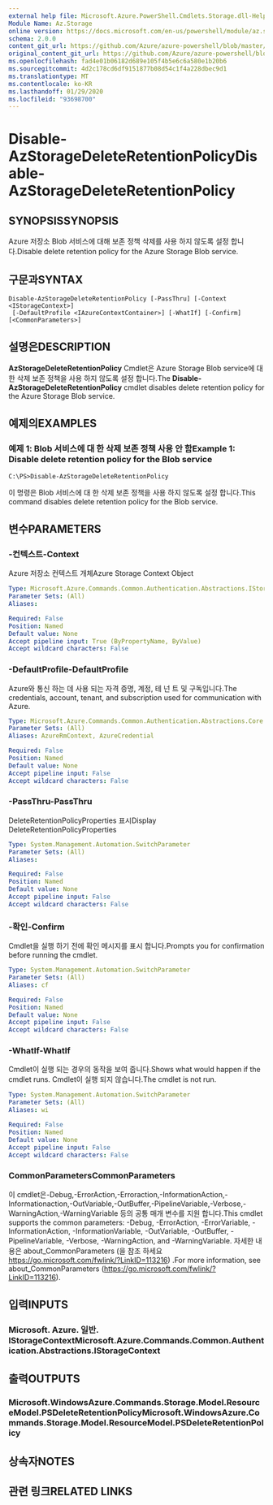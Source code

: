 ```yaml
---
external help file: Microsoft.Azure.PowerShell.Cmdlets.Storage.dll-Help.xml
Module Name: Az.Storage
online version: https://docs.microsoft.com/en-us/powershell/module/az.storage/disable-azstoragedeleteretentionpolicy
schema: 2.0.0
content_git_url: https://github.com/Azure/azure-powershell/blob/master/src/Storage/Storage.Management/help/Disable-AzStorageDeleteRetentionPolicy.md
original_content_git_url: https://github.com/Azure/azure-powershell/blob/master/src/Storage/Storage.Management/help/Disable-AzStorageDeleteRetentionPolicy.md
ms.openlocfilehash: fad4e01b06182d689e105f4b5e6c6a580e1b20b6
ms.sourcegitcommit: 4d2c178cd6df9151877b08d54c1f4a228dbec9d1
ms.translationtype: MT
ms.contentlocale: ko-KR
ms.lasthandoff: 01/29/2020
ms.locfileid: "93698700"
---
```

# <span data-ttu-id="16b62-101">Disable-AzStorageDeleteRetentionPolicy</span><span class="sxs-lookup"><span data-stu-id="16b62-101">Disable-AzStorageDeleteRetentionPolicy</span></span>

## <span data-ttu-id="16b62-102">SYNOPSIS</span><span class="sxs-lookup"><span data-stu-id="16b62-102">SYNOPSIS</span></span>
<span data-ttu-id="16b62-103">Azure 저장소 Blob 서비스에 대해 보존 정책 삭제를 사용 하지 않도록 설정 합니다.</span><span class="sxs-lookup"><span data-stu-id="16b62-103">Disable delete retention policy  for the Azure Storage Blob service.</span></span>

## <span data-ttu-id="16b62-104">구문과</span><span class="sxs-lookup"><span data-stu-id="16b62-104">SYNTAX</span></span>

```
Disable-AzStorageDeleteRetentionPolicy [-PassThru] [-Context <IStorageContext>]
 [-DefaultProfile <IAzureContextContainer>] [-WhatIf] [-Confirm] [<CommonParameters>]
```

## <span data-ttu-id="16b62-105">설명은</span><span class="sxs-lookup"><span data-stu-id="16b62-105">DESCRIPTION</span></span>
<span data-ttu-id="16b62-106">**AzStorageDeleteRetentionPolicy** Cmdlet은 Azure Storage Blob service에 대 한 삭제 보존 정책을 사용 하지 않도록 설정 합니다.</span><span class="sxs-lookup"><span data-stu-id="16b62-106">The **Disable-AzStorageDeleteRetentionPolicy** cmdlet disables delete retention policy for the Azure Storage Blob service.</span></span>

## <span data-ttu-id="16b62-107">예제의</span><span class="sxs-lookup"><span data-stu-id="16b62-107">EXAMPLES</span></span>

### <span data-ttu-id="16b62-108">예제 1: Blob 서비스에 대 한 삭제 보존 정책 사용 안 함</span><span class="sxs-lookup"><span data-stu-id="16b62-108">Example 1: Disable delete retention policy for the Blob service</span></span>
```
C:\PS>Disable-AzStorageDeleteRetentionPolicy
```

<span data-ttu-id="16b62-109">이 명령은 Blob 서비스에 대 한 삭제 보존 정책을 사용 하지 않도록 설정 합니다.</span><span class="sxs-lookup"><span data-stu-id="16b62-109">This command disables delete retention policy for the Blob service.</span></span>

## <span data-ttu-id="16b62-110">변수</span><span class="sxs-lookup"><span data-stu-id="16b62-110">PARAMETERS</span></span>

### <span data-ttu-id="16b62-111">-컨텍스트</span><span class="sxs-lookup"><span data-stu-id="16b62-111">-Context</span></span>
<span data-ttu-id="16b62-112">Azure 저장소 컨텍스트 개체</span><span class="sxs-lookup"><span data-stu-id="16b62-112">Azure Storage Context Object</span></span>

```yaml
Type: Microsoft.Azure.Commands.Common.Authentication.Abstractions.IStorageContext
Parameter Sets: (All)
Aliases:

Required: False
Position: Named
Default value: None
Accept pipeline input: True (ByPropertyName, ByValue)
Accept wildcard characters: False
```

### <span data-ttu-id="16b62-113">-DefaultProfile</span><span class="sxs-lookup"><span data-stu-id="16b62-113">-DefaultProfile</span></span>
<span data-ttu-id="16b62-114">Azure와 통신 하는 데 사용 되는 자격 증명, 계정, 테 넌 트 및 구독입니다.</span><span class="sxs-lookup"><span data-stu-id="16b62-114">The credentials, account, tenant, and subscription used for communication with Azure.</span></span>

```yaml
Type: Microsoft.Azure.Commands.Common.Authentication.Abstractions.Core.IAzureContextContainer
Parameter Sets: (All)
Aliases: AzureRmContext, AzureCredential

Required: False
Position: Named
Default value: None
Accept pipeline input: False
Accept wildcard characters: False
```

### <span data-ttu-id="16b62-115">-PassThru</span><span class="sxs-lookup"><span data-stu-id="16b62-115">-PassThru</span></span>
<span data-ttu-id="16b62-116">DeleteRetentionPolicyProperties 표시</span><span class="sxs-lookup"><span data-stu-id="16b62-116">Display DeleteRetentionPolicyProperties</span></span>

```yaml
Type: System.Management.Automation.SwitchParameter
Parameter Sets: (All)
Aliases:

Required: False
Position: Named
Default value: None
Accept pipeline input: False
Accept wildcard characters: False
```

### <span data-ttu-id="16b62-117">-확인</span><span class="sxs-lookup"><span data-stu-id="16b62-117">-Confirm</span></span>
<span data-ttu-id="16b62-118">Cmdlet을 실행 하기 전에 확인 메시지를 표시 합니다.</span><span class="sxs-lookup"><span data-stu-id="16b62-118">Prompts you for confirmation before running the cmdlet.</span></span>

```yaml
Type: System.Management.Automation.SwitchParameter
Parameter Sets: (All)
Aliases: cf

Required: False
Position: Named
Default value: None
Accept pipeline input: False
Accept wildcard characters: False
```

### <span data-ttu-id="16b62-119">-WhatIf</span><span class="sxs-lookup"><span data-stu-id="16b62-119">-WhatIf</span></span>
<span data-ttu-id="16b62-120">Cmdlet이 실행 되는 경우의 동작을 보여 줍니다.</span><span class="sxs-lookup"><span data-stu-id="16b62-120">Shows what would happen if the cmdlet runs.</span></span>
<span data-ttu-id="16b62-121">Cmdlet이 실행 되지 않습니다.</span><span class="sxs-lookup"><span data-stu-id="16b62-121">The cmdlet is not run.</span></span>

```yaml
Type: System.Management.Automation.SwitchParameter
Parameter Sets: (All)
Aliases: wi

Required: False
Position: Named
Default value: None
Accept pipeline input: False
Accept wildcard characters: False
```

### <span data-ttu-id="16b62-122">CommonParameters</span><span class="sxs-lookup"><span data-stu-id="16b62-122">CommonParameters</span></span>
<span data-ttu-id="16b62-123">이 cmdlet은-Debug,-ErrorAction,-Erroraction,-InformationAction,-Informationaction,-OutVariable,-OutBuffer,-PipelineVariable,-Verbose,-WarningAction,-WarningVariable 등의 공통 매개 변수를 지원 합니다.</span><span class="sxs-lookup"><span data-stu-id="16b62-123">This cmdlet supports the common parameters: -Debug, -ErrorAction, -ErrorVariable, -InformationAction, -InformationVariable, -OutVariable, -OutBuffer, -PipelineVariable, -Verbose, -WarningAction, and -WarningVariable.</span></span> <span data-ttu-id="16b62-124">자세한 내용은 about_CommonParameters (을 참조 하세요 https://go.microsoft.com/fwlink/?LinkID=113216) .</span><span class="sxs-lookup"><span data-stu-id="16b62-124">For more information, see about_CommonParameters (https://go.microsoft.com/fwlink/?LinkID=113216).</span></span>

## <span data-ttu-id="16b62-125">입력</span><span class="sxs-lookup"><span data-stu-id="16b62-125">INPUTS</span></span>

### <span data-ttu-id="16b62-126">Microsoft. Azure. 일반. IStorageContext</span><span class="sxs-lookup"><span data-stu-id="16b62-126">Microsoft.Azure.Commands.Common.Authentication.Abstractions.IStorageContext</span></span>

## <span data-ttu-id="16b62-127">출력</span><span class="sxs-lookup"><span data-stu-id="16b62-127">OUTPUTS</span></span>

### <span data-ttu-id="16b62-128">Microsoft.WindowsAzure.Commands.Storage.Model.ResourceModel.PSDeleteRetentionPolicy</span><span class="sxs-lookup"><span data-stu-id="16b62-128">Microsoft.WindowsAzure.Commands.Storage.Model.ResourceModel.PSDeleteRetentionPolicy</span></span>

## <span data-ttu-id="16b62-129">상속자</span><span class="sxs-lookup"><span data-stu-id="16b62-129">NOTES</span></span>

## <span data-ttu-id="16b62-130">관련 링크</span><span class="sxs-lookup"><span data-stu-id="16b62-130">RELATED LINKS</span></span>
